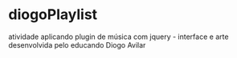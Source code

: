 # diogoPlaylist
atividade aplicando plugin de música com jquery - interface e arte desenvolvida pelo educando Diogo Avilar
